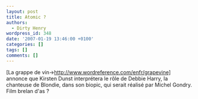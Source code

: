 ```yaml
---
layout: post
title: Atomic ?
authors:
  - Dirty Henry
wordpress_id: 348
date: '2007-01-19 13:46:00 +0100'
categories: []
tags: []
comments: []
---
```

[La grappe de vin->http://www.wordreference.com/enfr/grapevine] annonce que Kirsten Dunst interprétera le rôle de Debbie Harry, la chanteuse de Blondie, dans son biopic, qui serait réalisé par Michel Gondry. Film brelan d'as ?
